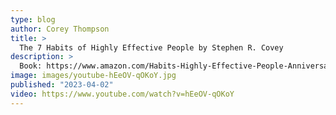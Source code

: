 ```yaml
---
type: blog
author: Corey Thompson
title: >
  The 7 Habits of Highly Effective People by Stephen R. Covey
description: >
  Book: https://www.amazon.com/Habits-Highly-Effective-People-Anniversary/dp/B0BX7FZVGL/ref=tmm_hrd_swatch_0?
image: images/youtube-hEeOV-qOKoY.jpg
published: "2023-04-02"
video: https://www.youtube.com/watch?v=hEeOV-qOKoY
---
```

